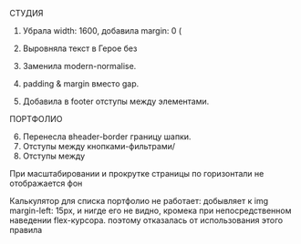 СТУДИЯ

1. Убрала width: 1600, добавила margin: 0 (<body>
  
2. Выровняла текст в Герое без <br>
  
3. Заменила modern-normalise.
  
4. padding <a> & margin вместо gap.
  
5. Добавила в footer отступы между элементами.
  

ПОРТФОЛИО
  
6. Перенесла вheader-border границу шапки.
7. Отступы между кнопками-фильтрами/
8. Отступы между <ul>


При масштабировании и прокрутке страницы по горизонтали не отображается фон

Калькулятор для списка портфолио не работает: добывляет к img margin-left: 15px, и нигде его не видно, кромека при непосредственном наведении flex-курсора. поэтому отказалась от использования этого правила
